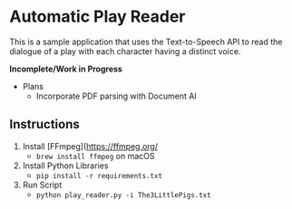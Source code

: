 # Automatic Play Reader

This is a sample application that uses the Text-to-Speech API to read the dialogue of a play with each character having a distinct voice.

**Incomplete/Work in Progress**

- Plans
  - Incorporate PDF parsing with Document AI

## Instructions

1. Install [FFmpeg](https://ffmpeg.org/
    - `brew install ffmpeg` on macOS
1. Install Python Libraries
    - `pip install -r requirements.txt`
1. Run Script
    - `python play_reader.py -i The3LittlePigs.txt`
